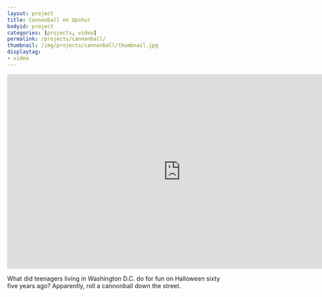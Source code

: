 ```yaml
---
layout: project
title: Cannonball on Upshur
bodyid: project
categories: [projects, video]
permalink: /projects/cannonball/
thumbnail: /img/projects/cannonball/thumbnail.jpg
displaytag:
- video
---
```


<iframe class="vimeo" id="vid_1" src="http://player.vimeo.com/video/11725526?api=1&amp;player_id=vid_1&amp;title=0&amp;byline=0&amp;portrait=0" width="805" height="453" frameborder="0" webkitAllowFullScreen mozallowfullscreen allowFullScreen></iframe>

What did teenagers living in Washington D.C. do for fun on Halloween sixty five years ago? Apparently, roll a cannonball down the street.
